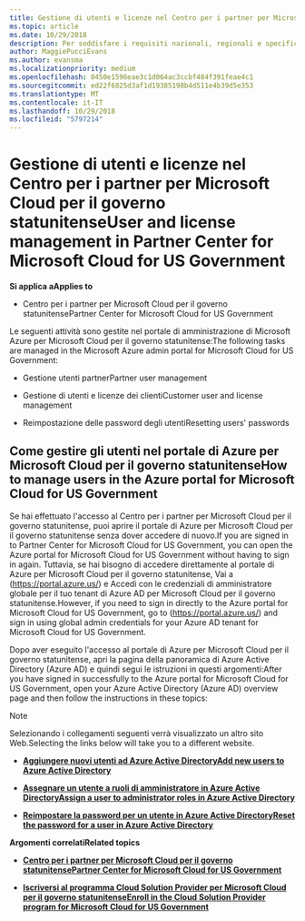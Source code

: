 ```yaml
---
title: Gestione di utenti e licenze nel Centro per i partner per Microsoft Cloud per il governo statunitense | Centro per i partner per Microsoft Cloud per il governo statunitense
ms.topic: article
ms.date: 10/29/2018
description: Per soddisfare i requisiti nazionali, regionali e specifici del settore che regolano la raccolta e l'utilizzo dei dati dei singoli utenti, le funzionalità di gestione degli utenti non sono disponibili nel Centro per i partner per Microsoft Cloud per il governo statunitense. Al contrario, puoi aggiungere e gestire gli utenti nel portale di Azure per Microsoft Cloud per il governo statunitense.
author: MaggiePucciEvans
ms.author: evansma
ms.localizationpriority: medium
ms.openlocfilehash: 0450e1596eae3c1d064ac3ccbf484f391feae4c1
ms.sourcegitcommit: ed22f6825d3af1d19385198b4d511e4b39d5e353
ms.translationtype: MT
ms.contentlocale: it-IT
ms.lasthandoff: 10/29/2018
ms.locfileid: "5797214"
---
```

# <a name="user-and-license-management-in-partner-center-for-microsoft-cloud-for-us-government"></a><span data-ttu-id="67504-104">Gestione di utenti e licenze nel Centro per i partner per Microsoft Cloud per il governo statunitense</span><span class="sxs-lookup"><span data-stu-id="67504-104">User and license management in Partner Center for Microsoft Cloud for US Government</span></span>

**<span data-ttu-id="67504-105">Si applica a</span><span class="sxs-lookup"><span data-stu-id="67504-105">Applies to</span></span>**

-  <span data-ttu-id="67504-106">Centro per i partner per Microsoft Cloud per il governo statunitense</span><span class="sxs-lookup"><span data-stu-id="67504-106">Partner Center for Microsoft Cloud for US Government</span></span>

<span data-ttu-id="67504-107">Le seguenti attività sono gestite nel portale di amministrazione di Microsoft Azure per Microsoft Cloud per il governo statunitense:</span><span class="sxs-lookup"><span data-stu-id="67504-107">The following tasks are managed in the Microsoft Azure admin portal for Microsoft Cloud for US Government:</span></span>

- <span data-ttu-id="67504-108">Gestione utenti partner</span><span class="sxs-lookup"><span data-stu-id="67504-108">Partner user management</span></span>

- <span data-ttu-id="67504-109">Gestione di utenti e licenze dei clienti</span><span class="sxs-lookup"><span data-stu-id="67504-109">Customer user and license management</span></span>

- <span data-ttu-id="67504-110">Reimpostazione delle password degli utenti</span><span class="sxs-lookup"><span data-stu-id="67504-110">Resetting users' passwords</span></span>


## <a name="how-to-manage-users-in-the-azure-portal-for-microsoft-cloud-for-us-government"></a><span data-ttu-id="67504-111">Come gestire gli utenti nel portale di Azure per Microsoft Cloud per il governo statunitense</span><span class="sxs-lookup"><span data-stu-id="67504-111">How to manage users in the Azure portal for Microsoft Cloud for US Government</span></span>

<span data-ttu-id="67504-112">Se hai effettuato l'accesso al Centro per i partner per Microsoft Cloud per il governo statunitense, puoi aprire il portale di Azure per Microsoft Cloud per il governo statunitense senza dover accedere di nuovo.</span><span class="sxs-lookup"><span data-stu-id="67504-112">If you are signed in to Partner Center for Microsoft Cloud for US Government, you can open the Azure portal for Microsoft Cloud for US Government without having to sign in again.</span></span> <span data-ttu-id="67504-113">Tuttavia, se hai bisogno di accedere direttamente al portale di Azure per Microsoft Cloud per il governo statunitense, Vai a (https://portal.azure.us/) e Accedi con le credenziali di amministratore globale per il tuo tenant di Azure AD per Microsoft Cloud per il governo statunitense.</span><span class="sxs-lookup"><span data-stu-id="67504-113">However, if you need to sign in directly to the Azure portal for Microsoft Cloud for US Government, go to (https://portal.azure.us/) and sign in using global admin credentials for your Azure AD tenant for Microsoft Cloud for US Government.</span></span>

<span data-ttu-id="67504-114">Dopo aver eseguito l'accesso al portale di Azure per Microsoft Cloud per il governo statunitense, apri la pagina della panoramica di Azure Active Directory (Azure AD) e quindi segui le istruzioni in questi argomenti:</span><span class="sxs-lookup"><span data-stu-id="67504-114">After you have signed in successfully to the Azure portal for Microsoft Cloud for US Government, open your Azure Active Directory (Azure AD) overview page and then follow the instructions in these topics:</span></span>

> [!NOTE]  
> <span data-ttu-id="67504-115">Selezionando i collegamenti seguenti verrà visualizzato un altro sito Web.</span><span class="sxs-lookup"><span data-stu-id="67504-115">Selecting the links below will take you to a different website.</span></span> 

-  [**<span data-ttu-id="67504-116">Aggiungere nuovi utenti ad Azure Active Directory</span><span class="sxs-lookup"><span data-stu-id="67504-116">Add new users to Azure Active Directory</span></span>**](https://docs.microsoft.com/azure/active-directory/active-directory-users-create-azure-portal)

-  [**<span data-ttu-id="67504-117">Assegnare un utente a ruoli di amministratore in Azure Active Directory</span><span class="sxs-lookup"><span data-stu-id="67504-117">Assign a user to administrator roles in Azure Active Directory</span></span>**](https://docs.microsoft.com/azure/active-directory/active-directory-users-assign-role-azure-portal)

-  [**<span data-ttu-id="67504-118">Reimpostare la password per un utente in Azure Active Directory</span><span class="sxs-lookup"><span data-stu-id="67504-118">Reset the password for a user in Azure Active Directory</span></span>**](https://docs.microsoft.com/azure/active-directory/active-directory-users-reset-password-azure-portal)

**<span data-ttu-id="67504-119">Argomenti correlati</span><span class="sxs-lookup"><span data-stu-id="67504-119">Related topics</span></span>**

-  [**<span data-ttu-id="67504-120">Centro per i partner per Microsoft Cloud per il governo statunitense</span><span class="sxs-lookup"><span data-stu-id="67504-120">Partner Center for Microsoft Cloud for US Government</span></span>**](partner-center-for-microsoft-us-govt-cloud.md)

-  [**<span data-ttu-id="67504-121">Iscriversi al programma Cloud Solution Provider per Microsoft Cloud per il governo statunitense</span><span class="sxs-lookup"><span data-stu-id="67504-121">Enroll in the Cloud Solution Provider program for Microsoft Cloud for US Government</span></span>**](enroll-in-csp-for-microsoft-us-govt-cloud.md)
